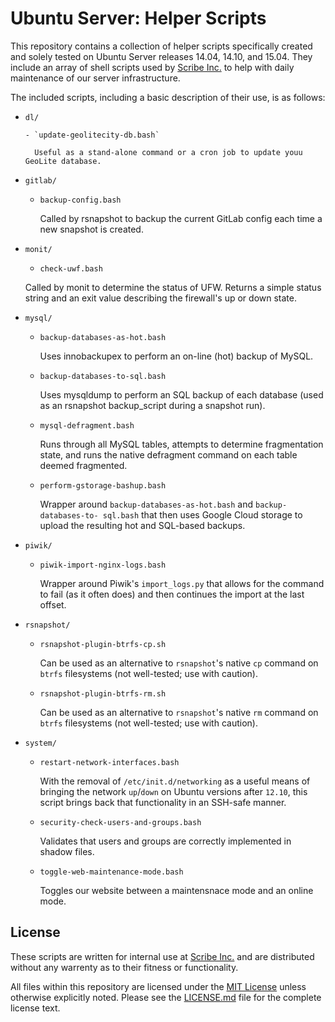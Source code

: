 # Ubuntu Server: Helper Scripts

This repository contains a collection of helper scripts specifically created and solely tested on Ubuntu Server releases 14.04, 14.10, and 15.04. They include an array of shell scripts used by [Scribe Inc.](https://scribenet.com) to help with daily maintenance of our server infrastructure.

The included scripts, including a basic description of their use, is as follows:

- `dl/`

      - `update-geolitecity-db.bash`
      
        Useful as a stand-alone command or a cron job to update youu GeoLite database.

- `gitlab/`

    - `backup-config.bash`
     
      Called by rsnapshot to backup the current GitLab config each time a new 
      snapshot is created.
    
- `monit/`

    - `check-uwf.bash`
  
    Called by monit to determine the status of UFW. Returns a simple status string 
    and an exit value describing the firewall's up or down state.

- `mysql/`

    - `backup-databases-as-hot.bash`
    
      Uses innobackupex to perform an on-line (hot) backup of MySQL.
    
    - `backup-databases-to-sql.bash`
  
      Uses mysqldump to perform an SQL backup of each database (used as an rsnapshot 
      backup_script during a snapshot run).
    
    - `mysql-defragment.bash`
  
      Runs through all MySQL tables, attempts to determine fragmentation state, and 
      runs the native defragment command on each table deemed fragmented.
    
    - `perform-gstorage-bashup.bash`
  
      Wrapper around `backup-databases-as-hot.bash` and `backup-databases-to-
      sql.bash` that then uses Google Cloud storage to upload the resulting hot and 
      SQL-based backups.
    
- `piwik/`

    - `piwik-import-nginx-logs.bash`
  
      Wrapper around Piwik's `import_logs.py` that allows for the command to fail (as it often does) and then continues the import at the last offset.
    
- `rsnapshot/`

    - `rsnapshot-plugin-btrfs-cp.sh`
  
      Can be used as an alternative to `rsnapshot`'s native `cp` command on `btrfs` 
      filesystems (not well-tested; use with caution).

    - `rsnapshot-plugin-btrfs-rm.sh`
  
      Can be used as an alternative to `rsnapshot`'s native `rm` command on `btrfs`
      filesystems (not well-tested; use with caution).
    
- `system/`

    - `restart-network-interfaces.bash`
  
      With the removal of `/etc/init.d/networking` as a useful means of bringing the 
      network `up`/`down` on Ubuntu versions after `12.10`, this script brings back 
      that functionality in an SSH-safe manner.
    
    - `security-check-users-and-groups.bash`
  
      Validates that users and groups are correctly implemented in shadow files.
    
    - `toggle-web-maintenance-mode.bash`
  
      Toggles our website between a maintensnace mode and an online mode.
    
## License

These scripts are written for internal use at [Scribe Inc.](https://scribenet.com)
and are distributed without any warrenty as to their fitness or functionality.

All files within this repository are licensed under the [MIT License](LICENSE.md)
unless otherwise explicitly noted. Please see the [LICENSE.md](LICENSE.md) file 
for the complete license text.
